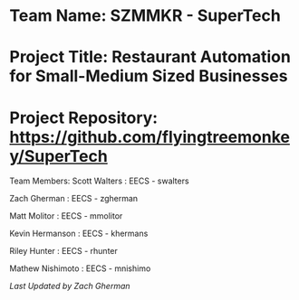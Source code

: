 # Team Name: SZMMKR - SuperTech
# Project Title: Restaurant Automation for Small-Medium Sized Businesses
# Project Repository: https://github.com/flyingtreemonkey/SuperTech

Team Members: 
  Scott Walters : EECS - swalters
  
  Zach Gherman : EECS - zgherman
  
  Matt Molitor : EECS - mmolitor
  
  Kevin Hermanson : EECS - khermans
  
  Riley Hunter : EECS - rhunter
  
  Mathew Nishimoto : EECS - mnishimo
  











*Last Updated by Zach Gherman*
